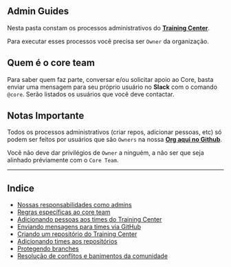 ## Admin Guides

Nesta pasta constam os processos administrativos do **[Training Center](https://trainingcenter.io)**.

Para executar esses processos você precisa ser `Owner` da organização.

## Quem é o core team

Para saber quem faz parte, conversar e/ou solicitar apoio ao Core, basta enviar uma mensagem para seu próprio usuário no **Slack** com o comando `@core`. Serão listados os usuários que você deve contactar.

## Notas Importante

Todos os processos administrativos (criar repos, adicionar pessoas, etc) só podem ser feitos por usuários que são `Owners` na nossa **[Org aqui no Github](https://github.com/training-center)**.

Você não deve dar privilégios de `Owner` a ninguém, a não ser que seja alinhado préviamente com o `Core Team`.

---

## Indice

* [Nossas responsabilidades como admins](docs/ADMINS_GUIDE.md)
* [Regras específicas ao core team](docs/core_guidelines.md)
* [Adicionando pessoas aos times do Training Center](docs/add-team-members.md)
* [Enviando mensagens para times via GitHub](docs/sending-group-messages.md)
* [Criando um repositório do Training Center](docs/creating-repository.md)
* [Adicionando times aos repositórios](docs/add-repository-team.md)
* [Protegendo branches](docs/protect-branches.md)
* [Resolução de conflitos e banimentos da comunidade](docs/conflicts.md)
